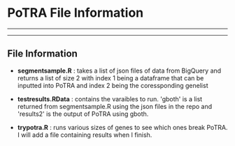 # PoTRA File Information 
---


----------
## **File Information** ##
- **segmentsample.R** : takes a list of json files of data from BigQuery and returns a list of size 2 with index 1 being a dataframe that can be inputted into PoTRA and index 2 being the coressponding genelist  

- **testresults.RData** : contains the varaibles to run. 'gboth' is a list returned from segmentsample.R using the json files in the repo and 'results2' is the output of PoTRA using gboth.

- **trypotra.R** : runs various sizes of genes to see which ones break PoTRA. I will add a file containing results when I finish.